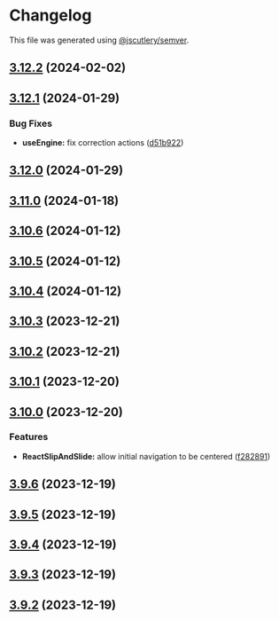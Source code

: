 # Changelog

This file was generated using [@jscutlery/semver](https://github.com/jscutlery/semver).

## [3.12.2](https://github.com/joaorr3/react-slip-and-slide/compare/v3.12.1...v3.12.2) (2024-02-02)

## [3.12.1](https://github.com/joaorr3/react-slip-and-slide/compare/v3.12.0...v3.12.1) (2024-01-29)


### Bug Fixes

* **useEngine:** fix correction actions ([d51b922](https://github.com/joaorr3/react-slip-and-slide/commit/d51b9220d7343487e4b093d6c95d215e28506beb))

## [3.12.0](https://github.com/joaorr3/react-slip-and-slide/compare/v3.11.0...v3.12.0) (2024-01-29)

## [3.11.0](https://github.com/joaorr3/react-slip-and-slide/compare/v3.10.6...v3.11.0) (2024-01-18)

## [3.10.6](https://github.com/joaorr3/react-slip-and-slide/compare/v3.10.5...v3.10.6) (2024-01-12)

## [3.10.5](https://github.com/joaorr3/react-slip-and-slide/compare/v3.10.4...v3.10.5) (2024-01-12)

## [3.10.4](https://github.com/joaorr3/react-slip-and-slide/compare/v3.10.3...v3.10.4) (2024-01-12)

## [3.10.3](https://github.com/joaorr3/react-slip-and-slide/compare/v3.10.2...v3.10.3) (2023-12-21)

## [3.10.2](https://github.com/joaorr3/react-slip-and-slide/compare/v3.10.1...v3.10.2) (2023-12-21)

## [3.10.1](https://github.com/joaorr3/react-slip-and-slide/compare/v3.10.0...v3.10.1) (2023-12-20)

## [3.10.0](https://github.com/joaorr3/react-slip-and-slide/compare/v3.9.6...v3.10.0) (2023-12-20)


### Features

* **ReactSlipAndSlide:** allow initial navigation to be centered ([f282891](https://github.com/joaorr3/react-slip-and-slide/commit/f28289165f3e5328b658bf6e39d64c13b168c882))

## [3.9.6](https://github.com/joaorr3/react-slip-and-slide/compare/v3.9.5...v3.9.6) (2023-12-19)

## [3.9.5](https://github.com/joaorr3/react-slip-and-slide/compare/v3.9.4...v3.9.5) (2023-12-19)

## [3.9.4](https://github.com/joaorr3/react-slip-and-slide/compare/v3.9.3...v3.9.4) (2023-12-19)

## [3.9.3](https://github.com/joaorr3/react-slip-and-slide/compare/v3.9.2...v3.9.3) (2023-12-19)

## [3.9.2](https://github.com/joaorr3/react-slip-and-slide/compare/v3.9.1...v3.9.2) (2023-12-19)

